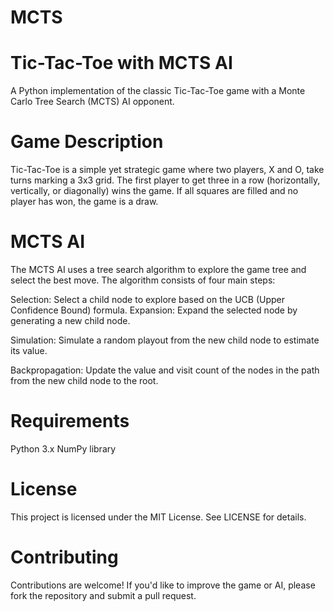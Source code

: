 # MCTS
# Tic-Tac-Toe with MCTS AI
A Python implementation of the classic Tic-Tac-Toe game with a Monte Carlo Tree Search (MCTS) AI opponent.
# Game Description
Tic-Tac-Toe is a simple yet strategic game where two players, X and O, take turns marking a 3x3 grid. The first player to get three in a row (horizontally, vertically, or diagonally) wins the game. If all squares are filled and no player has won, the game is a draw.
# MCTS AI
The MCTS AI uses a tree search algorithm to explore the game tree and select the best move. The algorithm consists of four main steps:

Selection: Select a child node to explore based on the UCB (Upper Confidence Bound) formula.
  Expansion: Expand the selected node by generating a new child node.
  
  Simulation: Simulate a random playout from the new child node to estimate its value.
  
  Backpropagation: Update the value and visit count of the nodes in the path from the new child node to the root.

# Requirements
Python 3.x
NumPy library

# License
This project is licensed under the MIT License. See LICENSE for details.

# Contributing
Contributions are welcome! If you'd like to improve the game or AI, please fork the repository and submit a pull request.
